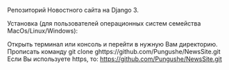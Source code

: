 Репозиторий Новостного сайта на Django 3.

Установка (для пользователей операционных систем семейства MacOs/Linux/Windows):

Открыть терминал или консоль и перейти в нужную Вам директорию. Прописать команду git clone ghttps://github.com/Pungushe/NewsSite.git Если Вы используете https, то: https://github.com/Pungushe/NewsSite.git
